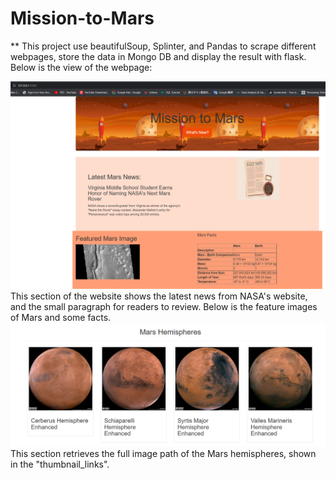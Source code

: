# Mission-to-Mars

** This project use beautifulSoup, Splinter, and Pandas to scrape different webpages, store the data in Mongo DB and display the result with flask.
Below is the view of the webpage:

![1](https://github.com/Sirius0531/Mission-to-Mars/blob/main/resources/web1.PNG)
This section of the website shows the latest news from NASA's website, and the small paragraph for readers to review.
Below is the feature images of Mars and some facts.
![2](https://github.com/Sirius0531/Mission-to-Mars/blob/main/resources/web2.PNG)
This section retrieves the full image path of the Mars hemispheres, shown in the "thumbnail_links".